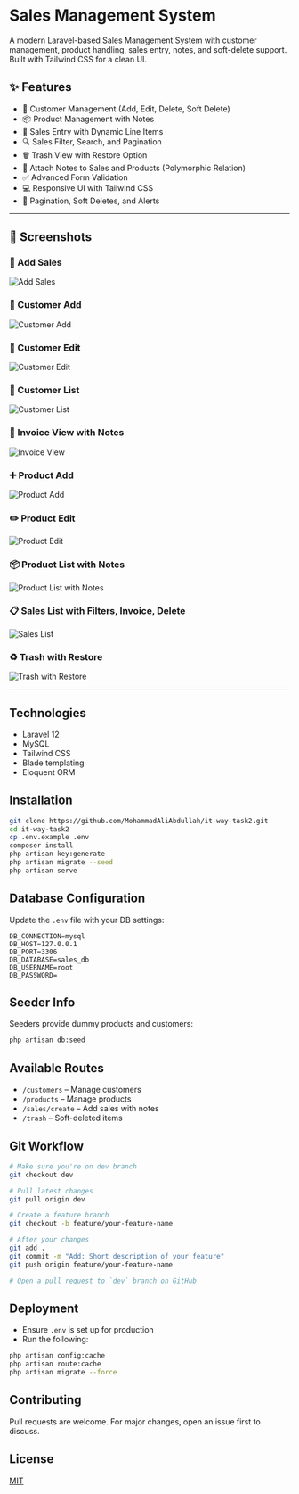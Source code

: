 # Sales Management System

A modern Laravel-based Sales Management System with customer management, product handling, sales entry, notes, and soft-delete support. Built with Tailwind CSS for a clean UI.

## ✨ Features

- 👥 Customer Management (Add, Edit, Delete, Soft Delete)
- 📦 Product Management with Notes
- 🧾 Sales Entry with Dynamic Line Items
- 🔍 Sales Filter, Search, and Pagination
- 🗑️ Trash View with Restore Option
- 📝 Attach Notes to Sales and Products (Polymorphic Relation)
- ✅ Advanced Form Validation
- 💻 Responsive UI with Tailwind CSS
- 📄 Pagination, Soft Deletes, and Alerts


---

## 📸 Screenshots

### 🧾 Add Sales
![Add Sales](screenshots/add%20sales.png)

### 👤 Customer Add
![Customer Add](screenshots/customer%20add.png)

### 👤 Customer Edit
![Customer Edit](screenshots/customer%20edit.png)

### 👥 Customer List
![Customer List](screenshots/customer%20list.png)

### 🧾 Invoice View with Notes
![Invoice View](screenshots/invoice%20view%20with%20note.png)

### ➕ Product Add
![Product Add](screenshots/product%20add.png)

### ✏️ Product Edit
![Product Edit](screenshots/product%20edit.png)

### 📦 Product List with Notes
![Product List with Notes](screenshots/product_list_with__note.png)

### 📋 Sales List with Filters, Invoice, Delete
![Sales List](screenshots/sales%20list%20with%20filter%20invoice%20delter.png)

### ♻️ Trash with Restore
![Trash with Restore](screenshots/trash%20with%20restore.png)

---


## Technologies

- Laravel 12
- MySQL
- Tailwind CSS
- Blade templating
- Eloquent ORM

## Installation

```bash
git clone https://github.com/MohammadAliAbdullah/it-way-task2.git
cd it-way-task2
cp .env.example .env
composer install
php artisan key:generate
php artisan migrate --seed
php artisan serve
```

## Database Configuration

Update the `.env` file with your DB settings:

```env
DB_CONNECTION=mysql
DB_HOST=127.0.0.1
DB_PORT=3306
DB_DATABASE=sales_db
DB_USERNAME=root
DB_PASSWORD=
```

## Seeder Info

Seeders provide dummy products and customers:

```bash
php artisan db:seed
```

## Available Routes

- `/customers` – Manage customers
- `/products` – Manage products
- `/sales/create` – Add sales with notes
- `/trash` – Soft-deleted items

## Git Workflow

```bash
# Make sure you're on dev branch
git checkout dev

# Pull latest changes
git pull origin dev

# Create a feature branch
git checkout -b feature/your-feature-name

# After your changes
git add .
git commit -m "Add: Short description of your feature"
git push origin feature/your-feature-name

# Open a pull request to `dev` branch on GitHub
```

## Deployment

- Ensure `.env` is set up for production
- Run the following:

```bash
php artisan config:cache
php artisan route:cache
php artisan migrate --force
```

## Contributing

Pull requests are welcome. For major changes, open an issue first to discuss.

## License

[MIT](LICENSE)
